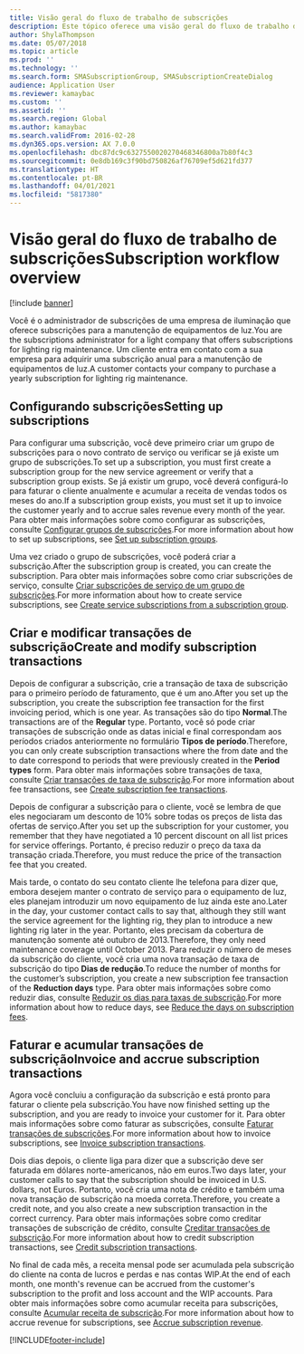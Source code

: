 ```yaml
---
title: Visão geral do fluxo de trabalho de subscrições
description: Este tópico oferece uma visão geral do fluxo de trabalho de subscrições.
author: ShylaThompson
ms.date: 05/07/2018
ms.topic: article
ms.prod: ''
ms.technology: ''
ms.search.form: SMASubscriptionGroup, SMASubscriptionCreateDialog
audience: Application User
ms.reviewer: kamaybac
ms.custom: ''
ms.assetid: ''
ms.search.region: Global
ms.author: kamaybac
ms.search.validFrom: 2016-02-28
ms.dyn365.ops.version: AX 7.0.0
ms.openlocfilehash: dbc87dc9c6327550020270468346800a7b80f4c3
ms.sourcegitcommit: 0e8db169c3f90bd750826af76709ef5d621fd377
ms.translationtype: HT
ms.contentlocale: pt-BR
ms.lasthandoff: 04/01/2021
ms.locfileid: "5817380"
---
```

# <a name="subscription-workflow-overview"></a><span data-ttu-id="fd579-103">Visão geral do fluxo de trabalho de subscrições</span><span class="sxs-lookup"><span data-stu-id="fd579-103">Subscription workflow overview</span></span> 

[!include [banner](../includes/banner.md)]


<span data-ttu-id="fd579-104">Você é o administrador de subscrições de uma empresa de iluminação que oferece subscrições para a manutenção de equipamentos de luz.</span><span class="sxs-lookup"><span data-stu-id="fd579-104">You are the subscriptions administrator for a light company that offers subscriptions for lighting rig maintenance.</span></span> <span data-ttu-id="fd579-105">Um cliente entra em contato com a sua empresa para adquirir uma subscrição anual para a manutenção de equipamentos de luz.</span><span class="sxs-lookup"><span data-stu-id="fd579-105">A customer contacts your company to purchase a yearly subscription for lighting rig maintenance.</span></span>

## <a name="setting-up-subscriptions"></a><span data-ttu-id="fd579-106">Configurando subscrições</span><span class="sxs-lookup"><span data-stu-id="fd579-106">Setting up subscriptions</span></span>

<span data-ttu-id="fd579-107">Para configurar uma subscrição, você deve primeiro criar um grupo de subscrições para o novo contrato de serviço ou verificar se já existe um grupo de subscrições.</span><span class="sxs-lookup"><span data-stu-id="fd579-107">To set up a subscription, you must first create a subscription group for the new service agreement or verify that a subscription group exists.</span></span> <span data-ttu-id="fd579-108">Se já existir um grupo, você deverá configurá-lo para faturar o cliente anualmente e acumular a receita de vendas todos os meses do ano.</span><span class="sxs-lookup"><span data-stu-id="fd579-108">If a subscription group exists, you must set it up to invoice the customer yearly and to accrue sales revenue every month of the year.</span></span> <span data-ttu-id="fd579-109">Para obter mais informações sobre como configurar as subscrições, consulte [Configurar grupos de subscrições](set-up-subscription-groups.md).</span><span class="sxs-lookup"><span data-stu-id="fd579-109">For more information about how to set up subscriptions, see [Set up subscription groups](set-up-subscription-groups.md).</span></span>

<span data-ttu-id="fd579-110">Uma vez criado o grupo de subscrições, você poderá criar a subscrição.</span><span class="sxs-lookup"><span data-stu-id="fd579-110">After the subscription group is created, you can create the subscription.</span></span> <span data-ttu-id="fd579-111">Para obter mais informações sobre como criar subscrições de serviço, consulte [Criar subscrições de serviço de um grupo de subscrições](create-service-subscriptions-from-subscription-group.md).</span><span class="sxs-lookup"><span data-stu-id="fd579-111">For more information about how to create service subscriptions, see [Create service subscriptions from a subscription group](create-service-subscriptions-from-subscription-group.md).</span></span>

## <a name="create-and-modify-subscription-transactions"></a><span data-ttu-id="fd579-112">Criar e modificar transações de subscrição</span><span class="sxs-lookup"><span data-stu-id="fd579-112">Create and modify subscription transactions</span></span>

<span data-ttu-id="fd579-113">Depois de configurar a subscrição, crie a transação de taxa de subscrição para o primeiro período de faturamento, que é um ano.</span><span class="sxs-lookup"><span data-stu-id="fd579-113">After you set up the subscription, you create the subscription fee transaction for the first invoicing period, which is one year.</span></span> <span data-ttu-id="fd579-114">As transações são do tipo **Normal**.</span><span class="sxs-lookup"><span data-stu-id="fd579-114">The transactions are of the **Regular** type.</span></span> <span data-ttu-id="fd579-115">Portanto, você só pode criar transações de subscrição onde as datas inicial e final correspondam aos períodos criados anteriormente no formulário **Tipos de período**.</span><span class="sxs-lookup"><span data-stu-id="fd579-115">Therefore, you can only create subscription transactions where the from date and the to date correspond to periods that were previously created in the **Period types** form.</span></span> <span data-ttu-id="fd579-116">Para obter mais informações sobre transações de taxa, consulte [Criar transações de taxa de subscrição](create-subscription-fee-transactions.md).</span><span class="sxs-lookup"><span data-stu-id="fd579-116">For more information about fee transactions, see [Create subscription fee transactions](create-subscription-fee-transactions.md).</span></span>

<span data-ttu-id="fd579-117">Depois de configurar a subscrição para o cliente, você se lembra de que eles negociaram um desconto de 10% sobre todas os preços de lista das ofertas de serviço.</span><span class="sxs-lookup"><span data-stu-id="fd579-117">After you set up the subscription for your customer, you remember that they have negotiated a 10 percent discount on all list prices for service offerings.</span></span> <span data-ttu-id="fd579-118">Portanto, é preciso reduzir o preço da taxa da transação criada.</span><span class="sxs-lookup"><span data-stu-id="fd579-118">Therefore, you must reduce the price of the transaction fee that you created.</span></span>

<span data-ttu-id="fd579-119">Mais tarde, o contato do seu contato cliente lhe telefona para dizer que, embora desejem manter o contrato de serviço para o equipamento de luz, eles planejam introduzir um novo equipamento de luz ainda este ano.</span><span class="sxs-lookup"><span data-stu-id="fd579-119">Later in the day, your customer contact calls to say that, although they still want the service agreement for the lighting rig, they plan to introduce a new lighting rig later in the year.</span></span> <span data-ttu-id="fd579-120">Portanto, eles precisam da cobertura de manutenção somente até outubro de 2013.</span><span class="sxs-lookup"><span data-stu-id="fd579-120">Therefore, they only need maintenance coverage until October 2013.</span></span> <span data-ttu-id="fd579-121">Para reduzir o número de meses da subscrição do cliente, você cria uma nova transação de taxa de subscrição do tipo **Dias de redução**.</span><span class="sxs-lookup"><span data-stu-id="fd579-121">To reduce the number of months for the customer’s subscription, you create a new subscription fee transaction of the **Reduction days** type.</span></span> <span data-ttu-id="fd579-122">Para obter mais informações sobre como reduzir dias, consulte [Reduzir os dias para taxas de subscrição](reduce-the-days-on-subscription-fees.md).</span><span class="sxs-lookup"><span data-stu-id="fd579-122">For more information about how to reduce days, see [Reduce the days on subscription fees](reduce-the-days-on-subscription-fees.md).</span></span>

## <a name="invoice-and-accrue-subscription-transactions"></a><span data-ttu-id="fd579-123">Faturar e acumular transações de subscrição</span><span class="sxs-lookup"><span data-stu-id="fd579-123">Invoice and accrue subscription transactions</span></span>

<span data-ttu-id="fd579-124">Agora você concluiu a configuração da subscrição e está pronto para faturar o cliente pela subscrição.</span><span class="sxs-lookup"><span data-stu-id="fd579-124">You have now finished setting up the subscription, and you are ready to invoice your customer for it.</span></span> <span data-ttu-id="fd579-125">Para obter mais informações sobre como faturar as subscrições, consulte [Faturar transações de subscrições](invoice-subscription-transactions.md).</span><span class="sxs-lookup"><span data-stu-id="fd579-125">For more information about how to invoice subscriptions, see [Invoice subscription transactions](invoice-subscription-transactions.md).</span></span>

<span data-ttu-id="fd579-126">Dois dias depois, o cliente liga para dizer que a subscrição deve ser faturada em dólares norte-americanos, não em euros.</span><span class="sxs-lookup"><span data-stu-id="fd579-126">Two days later, your customer calls to say that the subscription should be invoiced in U.S. dollars, not Euros.</span></span> <span data-ttu-id="fd579-127">Portanto, você cria uma nota de crédito e também uma nova transação de subscrição na moeda correta.</span><span class="sxs-lookup"><span data-stu-id="fd579-127">Therefore, you create a credit note, and you also create a new subscription transaction in the correct currency.</span></span> <span data-ttu-id="fd579-128">Para obter mais informações sobre como creditar transações de subscrição de crédito, consulte [Creditar transações de subscrição](credit-subscription-transactions.md).</span><span class="sxs-lookup"><span data-stu-id="fd579-128">For more information about how to credit subscription transactions, see [Credit subscription transactions](credit-subscription-transactions.md).</span></span>

<span data-ttu-id="fd579-129">No final de cada mês, a receita mensal pode ser acumulada pela subscrição do cliente na conta de lucros e perdas e nas contas WIP.</span><span class="sxs-lookup"><span data-stu-id="fd579-129">At the end of each month, one month's revenue can be accrued from the customer's subscription to the profit and loss account and the WIP accounts.</span></span> <span data-ttu-id="fd579-130">Para obter mais informações sobre como acumular receita para subscrições, consulte [Acumular receita de subscrição](accrue-subscription-revenue.md).</span><span class="sxs-lookup"><span data-stu-id="fd579-130">For more information about how to accrue revenue for subscriptions, see [Accrue subscription revenue](accrue-subscription-revenue.md).</span></span>

  




[!INCLUDE[footer-include](../../includes/footer-banner.md)]